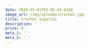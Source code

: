 ```yaml
---
date: 2020-05-01T03:05:44.634Z
image_url: /img/uploads/crochet.jpg
title: Crochet Supplies
description: ' '
price: 0
meta_1: ' '
meta_2: ' '
---
```


